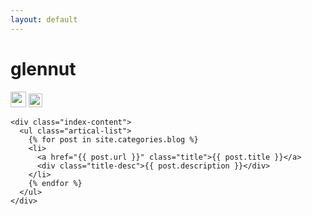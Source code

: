 ```yaml
---
layout: default
---
```


<body>
  <div class="index-wrapper">
    <div class="aside">
      <div class="info-card">
        <h1>glennut</h1>
        <a href="http://weibo.com/u/2833197112" target="_blank"><img src="http://www.weibo.com/favicon.ico" alt="" width="25"/></a>
        <a href="http://www.jianshu/u/c87b8a8bce5c" target="_blank"><img src="http://cdn2.jianshu.io/assets/web/logo-58fd04f6f0de908401aa561cda6a0688.png" alt="" width="22"/></a>
      </div>
      <div id="particles-js"></div>
    </div>

    <div class="index-content">
      <ul class="artical-list">
        {% for post in site.categories.blog %}
        <li>
          <a href="{{ post.url }}" class="title">{{ post.title }}</a>
          <div class="title-desc">{{ post.description }}</div>
        </li>
        {% endfor %}
      </ul>
    </div>
  </div>
</body>
